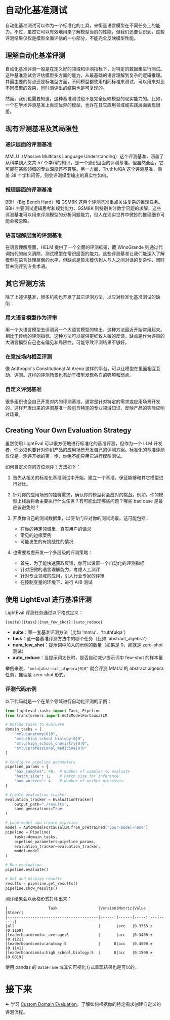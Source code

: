 # 自动化基准测试

自动化基准测试可以作为一个标准化的工具，来衡量语言模型在不同任务上的能力。不过，虽然它可以有效地用来了解模型当前的性能，但我们还要认识到，这些评测结果仅仅是模型全面评估的一小部分，不能完全反映模型性能。

## 理解自动化基准评测

自动化基准评测一般是在定义好的领域和评测指标下，对特定的数据集进行测试。这种基准测试会评估模型多方面的能力，从最基础的语言理解到复杂的逻辑推理。其最主要的优点还是标准型方面，不同模型都使用相同标准来测试，可以用来对比不同模型的效果，同时测评出的结果也是可复现的。

然而，我们也需要知道，这种基准测试也不是完全反映模型的现实能力的。比如，一个在学术评测基准上表现优异的模型，也许在其它应用领域或实践层面表现很差。

## 现有评测基准及其局限性

### 通识层面的评测基准

MMLU（Massive Multitask Language Understanding）这个评测基准，涵盖了从科学到人文共 57 个学科的知识，是一个通识层面的评测基准。但虽然全面，它可能在某些领域的专业深度还不算够。另一方面，TruthfulQA 这个评测基准，涵盖 38 个学科问答，则会评测模型输出的真实性如何。

### 推理层面的评测基准

BBH（Big Bench Hard）和 GSM8K 这两个评测基准重点关注复杂的推理任务。BBH 主要测试逻辑思考和规划能力，GSM8K 则特别关注数学问题的求解。这些评测基准可以用来评测模型的分析问题能力，但人在现实世界中微妙的推理细节可能会被忽略。

### 语言理解层面的评测基准

在语言理解层面，HELM 提供了一个全面的评测框架，而 WinoGrande 则通过代词指代的歧义消除，测试模型在常识层面的能力。这些评测基准让我们能深入了解模型在语言处理层面的水平，但缺点是暂未模仿到人与人之间对话的复杂性，同时暂未测评到专业术语。

## 其它评测方法

除了上述评基准，很多机构也开发了其它评测方法，以应对标准化基准测试的缺陷：

### 用大语言模型作为评审

用一个大语言模型去评测另一个大语言模型的输出，这种方法最近开始常用起来。相比于传统的评测指标，这种方法可以提供更细致入微的反馈。缺点是作为评审的大语言模型自己也有偏见和局限性，可能导致评测结果不够好。

### 在竞技场内相互评测

像 Anthropic's Constitutional AI Arena 这样的平台，可以让模型在里面相互互动、评测。这样的评测场景也有助于模型发现各自的强项和弱点。

### 自定义评测基准

很多组织也会自己开发对内的评测基准，通常是针对特定的需求或应用场景开发的。这样开发出来的评测基准一般包含特定的专业领域知识、反映产品的实际应哟过场景。

## Creating Your Own Evaluation Strategy

虽然使用 LightEval 可以很方便地进行标准化的基准评测，但作为一个 LLM 开发者，你必须也要针对你们产品的应用场景开发自己的评测方案。标准化的基准评测仅仅是一测评开始的第一步，你绝不能只用它进行模型测试。

如何自定义你的方位测评？方法如下：

1. 首先从相关的标准化基准测试中开始，建立一个基准，保证能够和其它模型进行对比。

2. 针对你的应用场景的独特需求，确认你的模型将会应对的挑战。例如，你的模型上线后将会主要执行什么任务？有可能出现哪些问题？哪些 bad case 是最应该避免的？

3. 开发你自己的测试数据集，以便专门应对你的测试场景。这可能包括：
   - 在你的特定领域里，真实用户的请求
   - 常见的边缘案例
   - 可能发生的有挑战性的情况

4. 也需要考虑开发一个多层级的评测策略：
   - 首先，为了能快速获取反馈，你可以设置一个自动化的评测指标
   - 针对细微的语言理解能力，考虑人工测评
   - 针对专业领域的应用，引入行业专家的评审
   - 在控制变量的环境下，进行 A/B 测试

## 使用 LightEval 进行基准评测

LightEval 评测任务通过以下格式定义：
```
{suite}|{task}|{num_few_shot}|{auto_reduce}
```

- **suite**：哪一套基准评测方法（比如 'mmlu'、'truthfulqa'）
- **task**：这一套基准评测方法中的哪个任务（比如 'abstract_algebra'）
- **num_few_shot**：提示词中加入的示例的数量（如果是 0，那就是 zero-shot 测试）
- **auto_reduce**：当提示词太长时，是否自动减少提示词中 few-shot 的样本量

举例来说，`"mmlu|abstract_algebra|0|0"` 就会评测 MMLU 的 abstract algebra 任务，推理是 zero-shot 形式。

### 评测代码示例

以下代码就是一个在某个领域进行自动化评测的示例：

```python
from lighteval.tasks import Task, Pipeline
from transformers import AutoModelForCausalLM

# Define tasks to evaluate
domain_tasks = [
    "mmlu|anatomy|0|0",
    "mmlu|high_school_biology|0|0", 
    "mmlu|high_school_chemistry|0|0",
    "mmlu|professional_medicine|0|0"
]

# Configure pipeline parameters
pipeline_params = {
    "max_samples": 40,  # Number of samples to evaluate
    "batch_size": 1,    # Batch size for inference
    "num_workers": 4    # Number of worker processes
}

# Create evaluation tracker
evaluation_tracker = EvaluationTracker(
    output_path="./results",
    save_generations=True
)

# Load model and create pipeline
model = AutoModelForCausalLM.from_pretrained("your-model-name")
pipeline = Pipeline(
    tasks=domain_tasks,
    pipeline_parameters=pipeline_params,
    evaluation_tracker=evaluation_tracker,
    model=model
)

# Run evaluation
pipeline.evaluate()

# Get and display results
results = pipeline.get_results()
pipeline.show_results()
```

测评结果会以表格形式打印出来：

```
|                  Task                  |Version|Metric|Value |   |Stderr|
|----------------------------------------|------:|------|-----:|---|-----:|
|all                                     |       |acc   |0.3333|±  |0.1169|
|leaderboard:mmlu:_average:5             |       |acc   |0.3400|±  |0.1121|
|leaderboard:mmlu:anatomy:5              |      0|acc   |0.4500|±  |0.1141|
|leaderboard:mmlu:high_school_biology:5  |      0|acc   |0.1500|±  |0.0819|
```

使用 pandas 的 `DataFrame` 或其它可视化方式呈现结果也是可以的。

# 接下来

⏩ 学习 [Custom Domain Evaluation](./custom_evaluation_cn.md)，了解如何根据你的特定需求创建自定义的评测流程。

